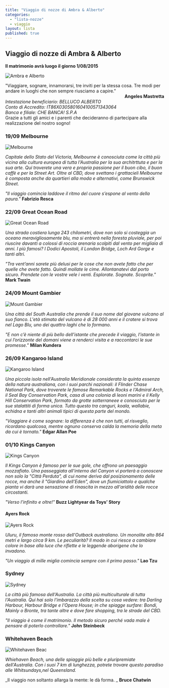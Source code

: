 ```yaml
---
title: "Viaggio di nozze di Ambra & Alberto"
categories: 
  - "lista-nozze"
  - viaggio
layout: lista
published: true
---
```




## Viaggio di nozze di Ambra & Alberto

**Il matrimonio avrà luogo il giorno 1/08/2015**


![Ambra e Alberto](/images/liste/1737671IMG1204.JPG)

<div class="citazione">
"Viaggiare, sognare, innamorarsi, tre inviti per la stessa cosa. Tre modi per andare in luoghi che non sempre riusciamo a capire."</br>
<strong style="text-align:right;display:block">Angeles Mastretta</strong>
</div>

<address>
Intestazione beneficiario: BELLUCO ALBERTO <br/>
Conto di Accredito: IT86X0305801604100571343064 <br/>
Banca e filiale: CHE BANCA! S.P.A <br/>
</address>
Grazie a tutti gli amici e i parenti che decideranno di partecipare alla realizzazione del nostro sogno!


###  19/09  Melbourne
![Melbourne](/images/liste/melbourne.jpg)

_Capitale dello Stato del Victoria, Melbourne è conosciuta come la città più vicina alla cultura europea di tutta l'Australia per la sua architrttuta e per la sua arte.
Qui troverete una vera e propria passione per il buon cibo, il buon caffè e per la Street Art. 
Oltre al CBD, dove svettano i grattacieli Melbourne è composta anche da quartieri alla moda e alternativi, come Brunswick Street._

_"Il viaggio comincia laddove il ritmo del cuore s’espone al vento della paura."_
**Fabrizio Resca**

### 22/09 Great Ocean Road
![Great Ocean Road](/images/liste/GOR.jpg)


_Una strada costiera lunga 243 chilometri, dove non solo si costeggia un oceano meravigliosamente blu, ma si entrerà nella foresta pluviale, per poi riuscire davanti a colossi di roccia arenaria scolpiti dal vento per migliaia di anni. I più famosi? I Dodici Apostoli, il London Bridge, Loch Ard Gorge e tanti altri._

_"Tra vent’anni sarete più delusi per le cose che non avete fatto che per quelle che avete fatto. Quindi mollate le cime. Allontanatevi dal porto sicuro. Prendete con le vostre vele i venti. Esplorate. Sognate. Scoprite."_
**Mark Twain**



### 24/09 Mount Gambier
![Mount Gambier](/images/liste/MOUN%20GAMBIER.jpg)

_Una città del South Australia che prende il suo nome dal giovane vulcano al suo fianco. L'età stimata del vulcano è di 28 000 anni e il cratere si trova nel Lago Blu, uno dei quattro laghi che lo formano._

_"E non c’è niente di più bello dell’istante che precede il viaggio, l’istante in cui l’orizzonte del domani viene a renderci visita e a raccontarci le sue promesse."_
**Milan Kundera**

### 26/09  Kangaroo Island
![Kangaroo Island](/images/liste/KI.jpg)


_Una piccola isola nell'Australia Meridionale considerata la quinta essenza della natura australiana, con i suoi parchi nazionali: il Flinder Chase National Park, dove troverete le famose Remarkable Rocks e l'Admiral Arch, il Seal Bay Conservation Park, casa di una colonia di leoni marini e il Kelly Hill Conservation Park, formato da grotte sotterraneee e conosciuto per le sue stalattiti di forma unica.
Tutto questo tra canguri, koala, wallabie, echidna e tanti altri animali tipici di questa parte del mondo._


_"Viaggiare è come sognare: la differenza è che non tutti, al risveglio, ricordano qualcosa, mentre ognuno conserva calda la memoria della meta da cui è tornato."_
**Edgar Allan Poe**

### 01/10 Kings Canyon
![Kings Canyon](/images/liste/KINGS%20CANYON.jpg)

_Il Kings Canyon è famoso per le sue gole, che offrono un paesaggio mozzafiato. Una passeggiata all'interno del Canyon vi porterà a conoscere non solo la "Città Perduta", di cui nome deriva dal posizionamento delle rocce, ma anche il "Giardino dell'Eden", dove un fiumiciattolo e qualche pianta vi darà una sensazione di rinascita in mezzo all'aridità delle rocce circostanti._

_"Verso l’infinito e oltre!"_
**Buzz Lightyear da Toys’ Story**

#### Ayers Rock
![Ayers Rock](/images/liste/wg001_uluru_1.jpg)

_Uluru, il famoso monte rosso dell'Outback australiano. Un monolite alto 864 metri e largo circa 9 km. Le peculiarità? Il modo in cui riesce a cambiare colore in base alla luce che riflette e le leggende aborigene che lo invadono._


_"Un viaggio di mille miglia comincia sempre con il primo passo."_
**Lao Tzu**
  
  
### Sydney
![Sydney](/images/liste/sydney.jpg)

_La città più famosa dell'Australia. La città più multiculturale di tutta l'Australia. Qui hai solo l'imbarazzo della scelta su cosa vedere: tra Darling Harbour, Harbour Bridge e l'Opera House; in che spiagge surfare: Bondi, Mainly o Bronte, tra tante altre e dove fare shopping, tra le strade del CBD._


_"Il viaggio è come il matrimonio. Il metodo sicuro perché vada male è pensare di poterlo controllare."_
**John Steinbeck**

### Whitehaven Beach
![Whitehaven Beac](/images/liste/Whitehaven-Beach.jpg)


_Whiehaven Beach, una delle spiaggie più belle e pluripremiate dell'Australia. Con i suoi 7 km di lunghezza, potrete trovare questo paradiso alle Whitsundays,nel Queensland._


_Il viaggio non soltanto allarga la mente: le dà forma. _
**Bruce Chatwin**
